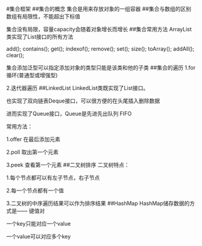 #集合框架
##集合的概念
集合是用来存放对象的一组容器
##集合与数组的区别
数组有局限性，不能超出下标值

集合没有局限，容量capacity会随着对象增长而增长
##集合常用方法
ArrayList类实现了List接口的所有方法

add(); contains(); get(); indexof(); remove(); set(); size(); toArray(); addAll(); clear();

集合添加泛型可以指定添加对象的类型只能是该类和他的子类
##集合的遍历
1.for循环(普通型或增强型) 

2.迭代器遍历
##LinkedList
LinkedList类既实现了List接口。

也实现了双向链表Deque接口，可以很方便的在头尾插入删除数据

进而实现了Queue接口，Queue是先进先出队列 FIFO

常用方法：

1.offer 在最后添加元素
          
 2.poll 取出第一个元素
   
 3.peek 查看第一个元素
##二叉树排序
二叉树特点：

1.每个节点都可以有左子节点，右子节点

2.每一个节点都有一个值

3.二叉树的中序遍历结果可以作为排序结果
##HashMap
HashMap储存数据的方式是—— 键值对

一个key只能对应一个value

一个value可以对应多个key